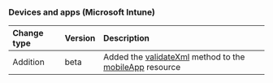### Devices and apps (Microsoft Intune)

| **Change type** | **Version** | **Description** |
|:---|:---|:---|
|Addition|beta|Added the [validateXml](/graph/api/intune-mobileApp-validateXml?view=graph-rest-beta) method to the [mobileApp](/graph/api/resources/intune-mobileApp?view=graph-rest-beta) resource|
